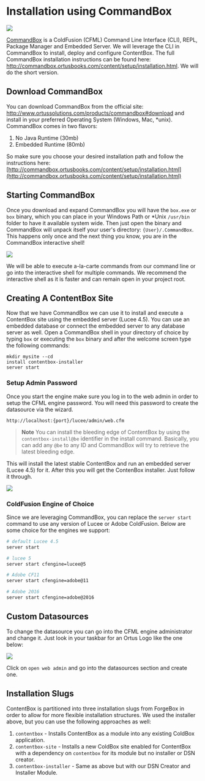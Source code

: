 # Installation using CommandBox

![](../images/CommandBoxLogo.png)

[CommandBox](http://www.ortussolutions.com/products/commandbox) is a ColdFusion (CFML) Command Line Interface (CLI), REPL, Package Manager and Embedded Server.  We will leverage the CLI in CommandBox to install, deploy and configure ContentBox.  The full CommandBox installation instructions can be found here: http://commandbox.ortusbooks.com/content/setup/installation.html.  We will do the short version.


## Download CommandBox
You can download CommandBox from the official site: http://www.ortussolutions.com/products/commandbox#download and install in your preferred Operating System (Windows, Mac, *unix).  CommandBox comes in two flavors:

1. No Java Runtime (30mb)
2. Embedded Runtime (80mb)

So make sure you choose your desired installation path and follow the instructions here: [http://commandbox.ortusbooks.com/content/setup/installation.html](http://commandbox.ortusbooks.com/content/setup/installation.html)


## Starting CommandBox
Once you download and expand CommandBox you will have the `box.exe` or `box` binary, which you can place in your Windows Path or *Unix `/usr/bin` folder to have it available system wide.  Then just open the binary and CommandBox will unpack itself your user's directory: `{User}/.CommandBox`.  This happens only once and the next thing you know, you are in the CommandBox interactive shell!

![](../images/commandbox-terminal.png)

We will be able to execute a-la-carte commands from our command line or go into the interactive shell for multiple commands.  We recommend the interactive shell as it is faster and can remain open in your project root.

## Creating A ContentBox Site

Now that we have CommandBox we can use it to install and execute a ContentBox site using the embedded server (Lucee 4.5).  You can use an embedded database or connect the embedded server to any database server as well.  Open a CommandBox shell in your directory of choice by typing `box` or executing the `box` binary and after the welcome screen type the following commands:

```
mkdir mysite --cd
install contentbox-installer
server start
```

### Setup Admin Password
Once you start the engine make sure you log in to the web admin in order to setup the CFML engine password. You will need this password to create the datasource via the wizard.

```
http://localhost:{port}/lucee/admin/web.cfm
```

> **Note** You can install the bleeding edge of ContentBox by using the `contentbox-install@be` identifier in the install command.  Basically, you can add any `@be` to any ID and CommandBox will try to retrieve the latest bleeding edge.

This will install the latest stable ContentBox and run an embedded server (Lucee 4.5) for it.  After this you will get the ContenBox installer.  Just follow it through.

![](../images/datasource_wizard.png)

### ColdFusion Engine of Choice

Since we are leveraging CommandBox, you can replace the `server start` command to use any version of Lucee or Adobe ColdFusion.  Below are some choice for the engines we support:

```bash
# default Lucee 4.5
server start

# lucee 5
server start cfengine=lucee@5

# Adobe CF11
server start cfengine=adobe@11

# Adobe 2016
server start cfengine=adobe@2016
```


## Custom Datasources

To change the datasource you can go into the CFML engine administrator and change it.  Just look in your taskbar for an Ortus Logo like the one below:

![](../images/commandbox_tray.png)

Click on `open web admin` and go into the datasources section and create one.

## Installation Slugs
ContentBox is partitioned into three installation slugs from ForgeBox in order to allow for more flexible installation structures.  We used the installer above, but you can use the following approaches as well:

1. `contentbox` - Installs ContentBox as a module into any existing ColdBox application.
1. `contentbox-site` - Installs a new ColdBox site enabled for ContentBox with a dependency on `contentbox` for its module but no installer or DSN creator.
1. `contentbox-installer` - Same as above but with our DSN Creator and Installer Module.

